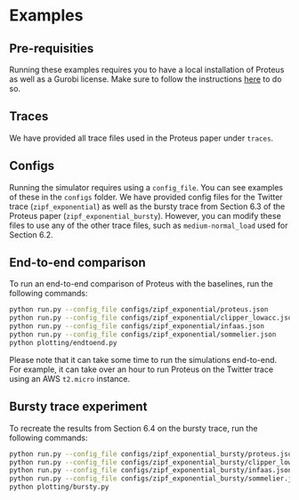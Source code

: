 
# Examples

## Pre-requisities

Running these examples requires you to have a local installation of Proteus as well as a Gurobi license. Make sure to follow the instructions [here](README.md) to do so.

## Traces

We have provided all trace files used in the Proteus paper under `traces`.

## Configs

Running the simulator requires using a `config_file`. You can see examples of these in the `configs` folder. We have provided config files for the Twitter trace (`zipf_exponential`) as well as the bursty trace from Section 6.3 of the Proteus paper (`zipf_exponential_bursty`). However, you can modify these files to use any of the other trace files, such as `medium-normal_load` used for Section 6.2.

## End-to-end comparison

To run an end-to-end comparison of Proteus with the baselines, run the following commands:

```bash
python run.py --config_file configs/zipf_exponential/proteus.json
python run.py --config_file configs/zipf_exponential/clipper_lowacc.json
python run.py --config_file configs/zipf_exponential/infaas.json
python run.py --config_file configs/zipf_exponential/sommelier.json
python plotting/endtoend.py
```

Please note that it can take some time to run the simulations end-to-end. For example, it can take over an hour to run Proteus on the Twitter trace using an AWS `t2.micro` instance.

## Bursty trace experiment

To recreate the results from Section 6.4 on the bursty trace, run the following commands:

```bash
python run.py --config_file configs/zipf_exponential_bursty/proteus.json
python run.py --config_file configs/zipf_exponential_bursty/clipper_lowacc.json
python run.py --config_file configs/zipf_exponential_bursty/infaas.json
python run.py --config_file configs/zipf_exponential_bursty/sommelier.json
python plotting/bursty.py
```
